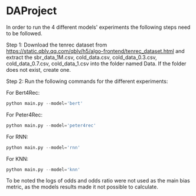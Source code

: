 # DAProject

In order to run the 4 different models' experiments the following steps need to be followed.

Step 1: Download the tenrec dataset from https://static.qblv.qq.com/qblv/h5/algo-frontend/tenrec_dataset.html and extract the sbr_data_1M.csv, cold_data.csv, cold_data_0.3.csv, cold_data_0.7.csv, cold_data_1.csv  into the folder named Data. If the folder does not exist, create one.

Step 2: Run the following commands for the different experiments:

For Bert4Rec:
```python
python main.py --model='bert'
```
For Peter4Rec:
```python
python main.py --model='peter4rec'
```
For RNN:
```python
python main.py --model='rnn'
```
For KNN:
```python
python main.py --model='knn'
```

To be noted the logs of odds and odds ratio were not used as the main bias metric, as the models results made it not possible to calculate.
